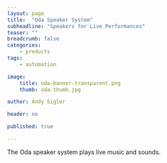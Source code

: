 ```yaml
---
layout: page
title:  "Oda Speaker System"
subheadline: "Speakers for Live Performances"
teaser: ""
breadcrumb: false
categories:
    - products
tags:
    - automation

image:
    title: oda-banner-transparent.png
    thumb: oda-thumb.jpg

author: Andy Sigler

header: no

published: true

---
```


<!-- remove border from title image, b/c it has alpha channel -->
<script type="text/javascript">
    document.getElementById('titleImage').style.border = '0px';
</script>

The Oda speaker system plays live music and sounds.

